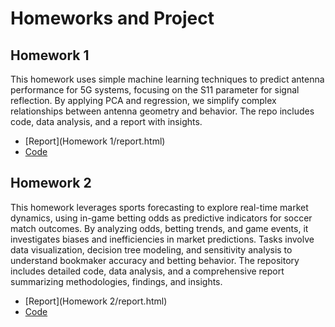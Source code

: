 # Homeworks and Project

## Homework 1

This homework uses simple machine learning techniques to predict antenna performance for 5G systems, focusing on the S11 parameter for signal reflection. By applying PCA and regression, we simplify complex relationships between antenna geometry and behavior. The repo includes code, data analysis, and a report with insights.

- [Report](Homework 1/report.html)
- [Code](https://github.com/BU-IE-582/fall-24-lmfaraday/blob/main/Homework%201/code.ipynb)

## Homework 2

This homework leverages sports forecasting to explore real-time market dynamics, using in-game betting odds as predictive indicators for soccer match outcomes. By analyzing odds, betting trends, and game events, it investigates biases and inefficiencies in market predictions. Tasks involve data visualization, decision tree modeling, and sensitivity analysis to understand bookmaker accuracy and betting behavior. The repository includes detailed code, data analysis, and a comprehensive report summarizing methodologies, findings, and insights.

- [Report](Homework 2/report.html)
- [Code](https://github.com/BU-IE-582/fall-24-lmfaraday/blob/main/Homework%202/code.ipynb)